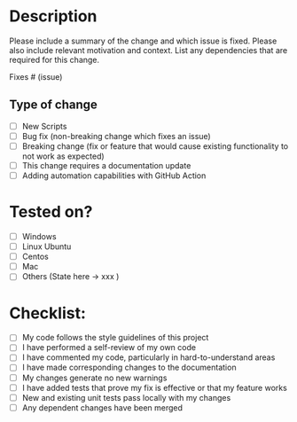 # Description

Please include a summary of the change and which issue is fixed. Please also include relevant motivation and context. List any dependencies that are required for this change.

Fixes # (issue)

## Type of change

- [ ] New Scripts
- [ ] Bug fix (non-breaking change which fixes an issue)
- [ ] Breaking change (fix or feature that would cause existing functionality to not work as expected)
- [ ] This change requires a documentation update
- [ ] Adding automation capabilities with GitHub Action

# Tested on?

- [ ] Windows
- [ ] Linux Ubuntu
- [ ] Centos
- [ ] Mac
- [ ] Others  (State here -> xxx )

# Checklist:

- [ ] My code follows the style guidelines of this project
- [ ] I have performed a self-review of my own code
- [ ] I have commented my code, particularly in hard-to-understand areas
- [ ] I have made corresponding changes to the documentation
- [ ] My changes generate no new warnings
- [ ] I have added tests that prove my fix is effective or that my feature works
- [ ] New and existing unit tests pass locally with my changes
- [ ] Any dependent changes have been merged